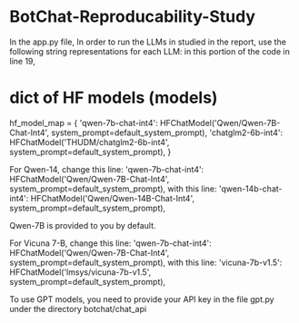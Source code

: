 # BotChat-Reproducability-Study
In the app.py file,
In order to run the LLMs in studied in the report, use the following string representations for each LLM:
in this portion of the code in line 19,
# dict of HF models (models)
hf_model_map = {
    'qwen-7b-chat-int4': HFChatModel('Qwen/Qwen-7B-Chat-Int4', system_prompt=default_system_prompt),
    'chatglm2-6b-int4': HFChatModel('THUDM/chatglm2-6b-int4', system_prompt=default_system_prompt),
}

For Qwen-14, 
change this line: 'qwen-7b-chat-int4': HFChatModel('Qwen/Qwen-7B-Chat-Int4', system_prompt=default_system_prompt),
with this line:  'qwen-14b-chat-int4': HFChatModel('Qwen/Qwen-14B-Chat-Int4', system_prompt=default_system_prompt),

Qwen-7B is provided to you by default.

For Vicuna 7-B, 
change this line: 'qwen-7b-chat-int4': HFChatModel('Qwen/Qwen-7B-Chat-Int4', system_prompt=default_system_prompt),
with this line: 'vicuna-7b-v1.5': HFChatModel('lmsys/vicuna-7b-v1.5', system_prompt=default_system_prompt),

To use GPT models, you need to provide your API key in the file gpt.py under the directory botchat/chat_api

